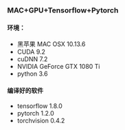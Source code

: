 ### MAC+GPU+Tensorflow+Pytorch

#### 环境：
* 黑苹果 MAC OSX 10.13.6
* CUDA 9.2
* cuDNN 7.2
* NVIDIA GeForce GTX 1080 Ti
* python 3.6


#### 编译好的软件
* tensorflow 1.8.0
* pytorch 1.2.0
* torchvision 0.4.2


